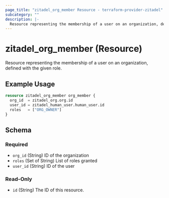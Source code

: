 ```yaml
---
page_title: "zitadel_org_member Resource - terraform-provider-zitadel"
subcategory: ""
description: |-
  Resource representing the membership of a user on an organization, defined with the given role.
---
```


# zitadel_org_member (Resource)

Resource representing the membership of a user on an organization, defined with the given role.

## Example Usage

```terraform
resource zitadel_org_member org_member {
  org_id  = zitadel_org.org.id
  user_id = zitadel_human_user.human_user.id
  roles   = ["ORG_OWNER"]
}
```

<!-- schema generated by tfplugindocs -->
## Schema

### Required

- `org_id` (String) ID of the organization
- `roles` (Set of String) List of roles granted
- `user_id` (String) ID of the user

### Read-Only

- `id` (String) The ID of this resource.